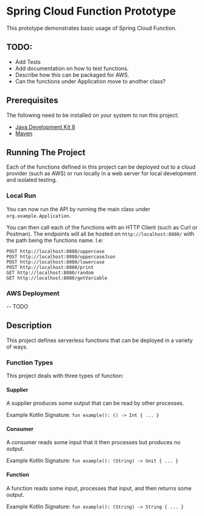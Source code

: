 # Spring Cloud Function Prototype
This prototype demonstrates basic usage of Spring Cloud Function.

## TODO:
- Add Tests
- Add documentation on how to test functions.
- Describe how this can be packaged for AWS.
- Can the functions under Application move to another class?

## Prerequisites
The following need to be installed on your system to run this project:

- [Java Development Kit 8](https://www.oracle.com/technetwork/java/javase/downloads/index.html)
- [Maven](https://maven.apache.org/download.cgi)

## Running The Project
Each of the functions defined in this project can be deployed out to a cloud provider (such as AWS) or run locally in a
web server for local development and isolated testing.

### Local Run
You can now run the API by running the main class under `org.example.Application`.

You can then call each of the functions with an HTTP Client (such as Curl or Postman). The endpoints will all be hosted
on `http://localhost:8080/` with the path being the functions name. I.e:
```
POST http://localhost:8080/uppercase
POST http://localhost:8080/uppercaseJson
POST http://localhost:8080/lowercase
POST http://localhost:8080/print
GET http://localhost:8080/random
GET http://localhost:8080/getVariable
```

### AWS Deployment
-- TODO

## Description
This project defines serverless functions that can be deployed in a variety of ways.

### Function Types
This project deals with three types of function:

#### Supplier
A supplier produces some output that can be read by other processes.

Example Kotlin Signature: `fun example(): () -> Int { ... }`

#### Consumer
A consumer reads some input that it then processes but produces no output.

Example Kotlin Signature: `fun example(): (String) -> Unit { ... }`

#### Function
A function reads some input, processes that input, and then returns some output. 

Example Kotlin Signature: `fun example(): (String) -> String { ... }`
